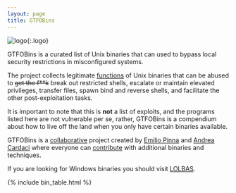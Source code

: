 ```yaml
---
layout: page
title: GTFOBins
---
```


![logo](/assets/logo.png){:.logo}

GTFOBins is a curated list of Unix binaries that can used to bypass local security restrictions in misconfigured systems.

The project collects legitimate [functions](/functions/) of Unix binaries that can be abused to ~~get the f**k~~ break out restricted shells, escalate or maintain elevated privileges, transfer files, spawn bind and reverse shells, and facilitate the other post-exploitation tasks.

It is important to note that this is **not** a list of exploits, and the programs listed here are not vulnerable per se, rather, GTFOBins is a compendium about how to live off the land when you only have certain binaries available.

GTFOBins is a [collaborative][] project created by [Emilio Pinna][norbemi] and [Andrea Cardaci][cyrus_and] where everyone can [contribute][] with additional binaries and techniques.

If you are looking for Windows binaries you should visit [LOLBAS][].

[functions]: /functions/
[LOLBAS]: https://lolbas-project.github.io/
[collaborative]: https://github.com/GTFOBins/GTFOBins.github.io/graphs/contributors
[contribute]: /contribute/
[norbemi]: https://twitter.com/norbemi
[cyrus_and]: https://twitter.com/cyrus_and

{% include bin_table.html %}
